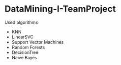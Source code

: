 # DataMining-I-TeamProject

Used algorithms
- KNN
- LinearSVC
- Support Vector Machines
- Random Forests
- DecisionTree
- Naive Bayes

